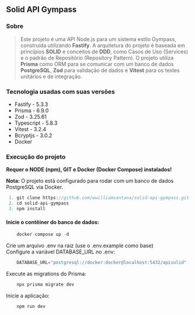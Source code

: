 ## Solid API Gympass


### Sobre

> Este projeto é uma API Node.js para um sistema estilo Gympass, construída utilizando **Fastify**. A arquitetura do projeto é baseada em princípios **SOLID** e conceitos de **DDD**, como Casos de Uso (Services) e o padrão de Repositório (Repository Pattern). O projeto utiliza **Prisma** como ORM para se comunicar com um banco de dados **PostgreSQL**, **Zod** para validação de dados e **Vitest** para os testes unitários e de integração.


### Tecnologia usadas com suas versões

- Fastify - 5.3.3
- Prisma - 6.9.0
- Zod - 3.25.61
- Typescript - 5.8.3
- Vitest - 3.2.4
- Bcryptjs - 3.0.2
- Docker

### Execução do projeto

**Requer o NODE (npm), GIT e Docker (Docker Compose) instalados!**

**Nota:** O projeto está configurado para rodar com um banco de dados PostgreSQL via Docker.

~~~javascript
 1. git clone https://github.com/wwilliamsantana/solid-api-gympass.git
 2. cd solid-api-gympass
 3. npm install
~~~~
#### Inicie o contêiner do banco de dados:
~~~javascript
    docker-compose up -d
~~~~
Crie um arquivo .env na raiz (use o .env.example como base) <br> 
Configure a variável DATABASE_URL no .env: 
~~~javascript
    DATABASE_URL="postgresql://docker:docker@localhost:5432/apisolid"
~~~~
Execute as migrations do Prisma:
~~~javascript
    npx prisma migrate dev
~~~~
Inicie a aplicação:
~~~javascript
    npm run dev
~~~~
